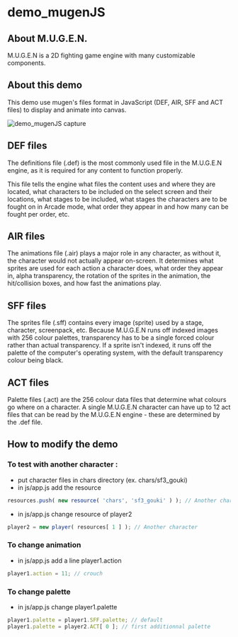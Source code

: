 # demo_mugenJS


About M.U.G.E.N.
-----

M.U.G.E.N is a 2D fighting game engine with many customizable components.


About this demo
-----

This demo use mugen's files format in JavaScript (DEF, AIR, SFF and ACT files) to display and animate into canvas.

![demo_mugenJS capture](https://julien.vancutsem.me/images/captures/demo_mugenJS.png)


DEF files
-----

The definitions file (.def) is the most commonly used file in the M.U.G.E.N engine, as it is required for any content to function properly.

This file tells the engine what files the content uses and where they are located, what characters to be included on the select screen and their locations, what stages to be included, what stages the characters are to be fought on in Arcade mode, what order they appear in and how many can be fought per order, etc. 


AIR files
-----

The animations file (.air) plays a major role in any character, as without it, the character would not actually appear on-screen. It determines what sprites are used for each action a character does, what order they appear in, alpha transparency, the rotation of the sprites in the animation, the hit/collision boxes, and how fast the animations play. 


SFF files
-----

The sprites file (.sff) contains every image (sprite) used by a stage, character, screenpack, etc. Because M.U.G.E.N runs off indexed images with 256 colour palettes, transparency has to be a single forced colour rather than actual transparency. If a sprite isn't indexed, it runs off the palette of the computer's operating system, with the default transparency colour being black. 


ACT files
-----

Palette files (.act) are the 256 colour data files that determine what colours go where on a character. A single M.U.G.E.N character can have up to 12 act files that can be read by the M.U.G.E.N engine - these are determined by the .def file. 


How to modify the demo
-----

### To test with another character : ###

- put character files in chars directory (ex. chars/sf3_gouki)
- in js/app.js add the resource 
```js
resources.push( new resource( 'chars', 'sf3_gouki' ) ); // Another character
```
- in js/app.js change resource of player2
```js
player2 = new player( resources[ 1 ] ); // Another character
```

### To change animation ###
- in js/app.js add a line player1.action
```js
player1.action = 11; // crouch
```
### To change palette ###
- in js/app.js change player1.palette
```js
player1.palette = player1.SFF.palette; // default
player1.palette = player2.ACT[ 0 ]; // first additionnal palette
```

